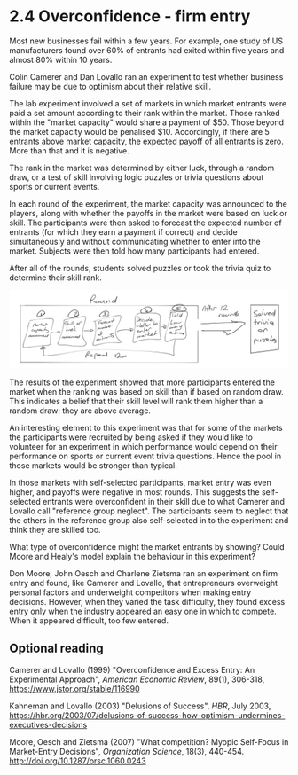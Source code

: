# 2.4 Overconfidence - firm entry

Most new businesses fail within a few years. For example, one study of US manufacturers found over 60% of entrants had exited within five years and almost 80% within 10 years.

Colin Camerer and Dan Lovallo ran an experiment to test whether business failure may be due to optimism about their relative skill.

The lab experiment involved a set of markets in which market entrants were paid a set amount according to their rank within the market. Those ranked within the "market capacity" would share a payment of \$50. Those beyond the market capacity would be penalised \$10. Accordingly, if there are 5 entrants above market capacity, the expected payoff of all entrants is zero. More than that and it is negative.

The rank in the market was determined by either luck, through a random draw, or a test of skill involving logic puzzles or trivia questions about sports or current events.

In each round of the experiment, the market capacity was announced to the players, along with whether the payoffs in the market were based on luck or skill. The participants were then asked to forecast the expected number of entrants (for which they earn a payment if correct) and decide simultaneously and without communicating whether to enter into the market. Subjects were then told how many participants had entered.

After all of the rounds, students solved puzzles or took the trivia quiz to determine their skill rank.

![](/img/camerer_game_sketch.jpg)

The results of the experiment showed that more participants entered the market when the ranking was based on skill than if based on random draw. This indicates a belief that their skill level will rank them higher than a random draw: they are above average.

An interesting element to this experiment was that for some of the markets the participants were recruited by being asked if they would like to volunteer for an experiment in which performance would depend on their performance on sports or current event trivia questions. Hence the pool in those markets would be stronger than typical.

In those markets with self-selected participants, market entry was even higher, and payoffs were negative in most rounds. This suggests the self-selected entrants were overconfident in their skill due to what Camerer and Lovallo call "reference group neglect". The participants seem to neglect that the others in the reference group also self-selected in to the experiment and think they are skilled too.

What type of overconfidence might the market entrants by showing? Could Moore and Healy's model explain the behaviour in this experiment? 

Don Moore, John Oesch and Charlene Zietsma ran an experiment on firm entry and found, like Camerer and Lovallo, that entrepreneurs overweight personal factors and underweight competitors when making entry decisions. However, when they varied the task difficulty, they found excess entry only when the industry appeared an easy one in which to compete. When it appeared difficult, too few entered.

## Optional reading

Camerer and Lovallo (1999) "Overconfidence and Excess Entry: An Experimental Approach", *American Economic Review*, 89(1), 306-318, https://www.jstor.org/stable/116990

Kahneman and Lovallo (2003) "Delusions of Success", *HBR*, July 2003, https://hbr.org/2003/07/delusions-of-success-how-optimism-undermines-executives-decisions

Moore, Oesch and Zietsma (2007) "What competition? Myopic Self-Focus in Market-Entry Decisions", *Organization Science*, 18(3), 440-454. http://doi.org/10.1287/orsc.1060.0243
